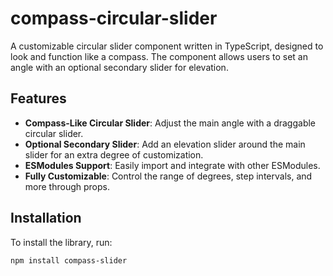 # compass-circular-slider
A customizable circular slider component written in TypeScript, designed to look and function like a compass. The component allows users to set an angle with an optional secondary slider for elevation.

## Features

- **Compass-Like Circular Slider**: Adjust the main angle with a draggable circular slider.
- **Optional Secondary Slider**: Add an elevation slider around the main slider for an extra degree of customization.
- **ESModules Support**: Easily import and integrate with other ESModules.
- **Fully Customizable**: Control the range of degrees, step intervals, and more through props.

## Installation

To install the library, run:

```bash
npm install compass-slider
